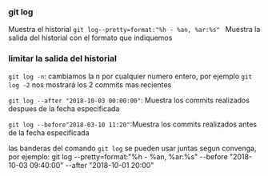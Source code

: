 ### git log
Muestra el historial 
` git log--pretty=format:"%h - %an, %ar:%s" 
`
Muestra la salida del historial con el formato que indiquemos 
### limitar la salida del historial
`git log -n`: cambiamos la n por cualquier numero entero, por ejemplo `git log -2` nos mostrará los 2 commits mas recientes

`git log --after "2018-10-03 00:00:00"`: Muestra los commits realizados despues de la fecha especificada

`git log --before"2018-03-10 11:20"`:Muestra los commits realizados antes de la fecha especificada

las banderas del comando `git log` se pueden usar juntas segun convenga, por ejemplo:  git log --pretty=format:"%h - %an, %ar:%s" --before "2018-10-03 09:40:00" --after "2018-10-01 20:00"
